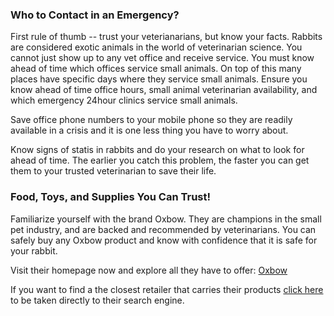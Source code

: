 ### Who to Contact in an Emergency?

First rule of thumb -- trust your veterianarians, but know your facts. Rabbits are considered exotic animals in the world of veterinarian science. You cannot just show up to any vet office and receive service. You must know ahead of time which offices service small animals. On top of this many places have specific days where they service small animals. Ensure you know ahead of time office hours, small animal veterinarian availability, and which emergency 24hour clinics service small animals.

Save office phone numbers to your mobile phone so they are readily available in a crisis and it is one less thing you have to worry about.

Know signs of statis in rabbits and do your research on what to look for ahead of time. The earlier you catch this problem, the faster you can get them to your trusted veterinarian to save their life.

### Food, Toys, and Supplies You Can Trust!

Familiarize yourself with the brand Oxbow. They are champions in the small pet industry, and are backed and recommended by veterinarians. You can safely buy any Oxbow product and know with confidence that it is safe for your rabbit.

Visit their homepage now and explore all they have to offer: [Oxbow](https://oxbowanimalhealth.com/)

If you want to find a the closest retailer that carries their products [click here](https://oxbowanimalhealth.com/store-locator/?sc=online) to be taken directly to their search engine.